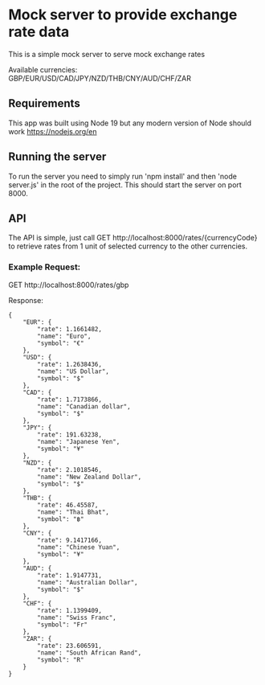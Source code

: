 # Mock server to provide exchange rate data

This is a simple mock server to serve mock exchange rates

Available currencies: GBP/EUR/USD/CAD/JPY/NZD/THB/CNY/AUD/CHF/ZAR

## Requirements

This app was built using Node 19 but any modern version of Node should work https://nodejs.org/en

## Running the server

To run the server you need to simply run 'npm install' and then 'node server.js' in the root of the project. This should start the server on port 8000.

## API

The API is simple, just call GET http://localhost:8000/rates/{currencyCode} to retrieve rates from 1 unit of selected currency to the other currencies.

### Example Request:

GET http://localhost:8000/rates/gbp

Response:
```
{
    "EUR": {
        "rate": 1.1661482,
        "name": "Euro",
        "symbol": "€"
    },
    "USD": {
        "rate": 1.2638436,
        "name": "US Dollar",
        "symbol": "$"
    },
    "CAD": {
        "rate": 1.7173866,
        "name": "Canadian dollar",
        "symbol": "$"
    },
    "JPY": {
        "rate": 191.63238,
        "name": "Japanese Yen",
        "symbol": "¥"
    },
    "NZD": {
        "rate": 2.1018546,
        "name": "New Zealand Dollar",
        "symbol": "$"
    },
    "THB": {
        "rate": 46.45587,
        "name": "Thai Bhat",
        "symbol": "฿"
    },
    "CNY": {
        "rate": 9.1417166,
        "name": "Chinese Yuan",
        "symbol": "¥"
    },
    "AUD": {
        "rate": 1.9147731,
        "name": "Australian Dollar",
        "symbol": "$"
    },
    "CHF": {
        "rate": 1.1399409,
        "name": "Swiss Franc",
        "symbol": "Fr"
    },
    "ZAR": {
        "rate": 23.606591,
        "name": "South African Rand",
        "symbol": "R"
    }
}
```